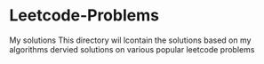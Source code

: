 # Leetcode-Problems
My solutions
This directory wil lcontain the solutions based on my algorithms dervied solutions on various popular leetcode problems 
